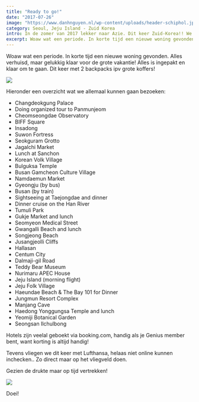 ```yaml
---
title: "Ready to go!"
date: "2017-07-26"
image: "https://www.danhnguyen.nl/wp-content/uploads/header-schiphol.jpg"
category: Seoul, Jeju Island - Zuid Korea
intro: In de zomer van 2017 lekker naar Azie. Dit keer Zuid-Korea!! We gaan door verschillende streken zoals Gyeonggi, Gangwon en Gyeongbuk.
excerpt: Woaw wat een periode. In korte tijd een nieuwe woning gevonden. Alles verhuisd, maar gelukkig klaar voor de grote vakantie! Alles is ingepakt en klaar om te gaan. Dit keer met 2 backpacks ipv grote koffers!
---
```


Woaw wat een periode. In korte tijd een nieuwe woning gevonden. Alles verhuisd, maar gelukkig klaar voor de grote vakantie! Alles is ingepakt en klaar om te gaan. Dit keer met 2 backpacks ipv grote koffers!

![](https://www.danhnguyen.nl/wp-content/uploads//IMG_20170726_111523-700x394.jpg)

Hieronder een overzicht wat we allemaal kunnen gaan bezoeken:

- Changdeokgung Palace
- Doing organized tour to Panmunjeom
- Cheomseongdae Observatory
- BIFF Square
- Insadong
- Suwon Fortress
- Seokguram Grotto
- Jagalchi Market
- Lunch at Sanchon
- Korean Volk Village
- Bulguksa Temple
- Busan Gamcheon Culture Village
- Namdaemun Market
- Gyeongju (by bus)
- Busan (by train)
- Sightseeing at Taejongdae and dinner
- Dinner cruise on the Han River
- Tumuli Park
- Gukje Market and lunch
- Seomyeon Medical Street
- Gwangalli Beach and lunch
- Songjeong Beach
- Jusangjeolli Cliffs
- Hallasan
- Centum City
- Dalmaji-gil Road
- Teddy Bear Museum
- Nurimaru APEC House
- Jeju Island (morning flight)
- Jeju Folk Village
- Haeundae Beach & The Bay 101 for Dinner
- Jungmun Resort Complex
- Manjang Cave
- Haedong Yonggungsa Temple and lunch
- Yeomiji Botanical Garden
- Seongsan Ilchulbong

Hotels zijn veelal geboekt via booking.com, handig als je Genius member bent, want korting is altijd handig!

Tevens vliegen we dit keer met Lufthansa, helaas niet online kunnen inchecken.. Zo direct maar op het vliegveld doen.

Gezien de drukte maar op tijd vertrekken!

![](https://www.danhnguyen.nl/wp-content/uploads//IMG_20170726_195456-700x394.jpg)

Doei!
